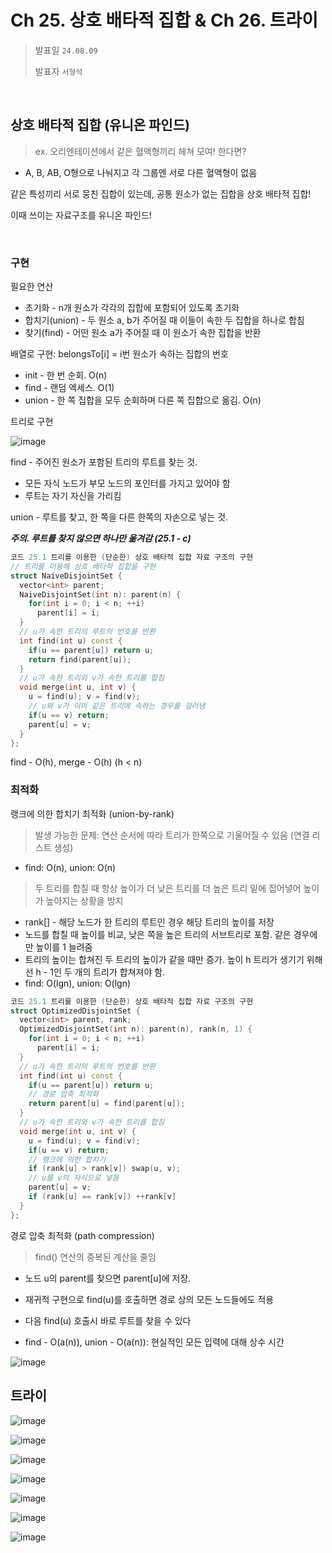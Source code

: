 # Ch 25. 상호 배타적 집합 & Ch 26. 트라이

> 발표일 `24.08.09`
>
> 발표자 `서형석`

<br/>

## 상호 배타적 집합 (유니온 파인드)

> ex. 오리엔테이션에서 같은 혈액형끼리 헤쳐 모여! 한다면?
-  A, B, AB, O형으로 나눠지고 각 그룹엔 서로 다른 혈액형이 없음

같은 특성끼리 서로 뭉친 집합이 있는데, 공통 원소가 없는 집합을 상호 배타적 집합!

이때 쓰이는 자료구조를 유니온 파인드!

<br/>

### 구현

필요한 연산
- 초기화 - n개 원소가 각각의 집합에 포함되어 있도록 초기화
- 합치기(union) - 두 원소 a, b가 주어질 때 이들이 속한 두 집합을 하나로 합침
- 찾기(find) - 어떤 원소 a가 주어질 때 이 원소가 속한 집합을 반환

배열로 구현: belongsTo[i] = i번 원소가 속하는 집합의 번호
- init - 한 번 순회. O(n)
- find - 랜덤 엑세스. O(1)
- union - 한 쪽 집합을 모두 순회하며 다른 쪽 집합으로 옮김. O(n)

트리로 구현

![image](https://github.com/user-attachments/assets/2f28ecd5-6c57-4b0e-a74e-c78766162aab)

find - 주어진 원소가 포함된 트리의 루트를 찾는 것.

- 모든 자식 노드가 부모 노드의 포인터를 가지고 있어야 함
- 루트는 자기 자신을 가리킴

union - 루트를 찾고, 한 쪽을 다른 한쪽의 자손으로 넣는 것.

***주의. 루트를 찾지 않으면 하나만 옮겨감 (25.1 - c)***


```cpp
코드 25.1 트리를 이용한 (단순한) 상호 배타적 집합 자료 구조의 구현
// 트리를 이용해 상호 배타적 집합을 구현
struct NaiveDisjointSet {
  vector<int> parent;
  NaiveDisjointSet(int n): parent(n) {
    for(int i = 0; i < n; ++i)
      parent[i] = i;
  }
  // u가 속한 트리의 루트의 번호를 반환
  int find(int u) const {
    if(u == parent[u]) return u;
    return find(parent[u]);
  }
  // u가 속한 트리와 v가 속한 트리를 합침
  void merge(int u, int v) {
    u = find(u); v = find(v);
    // u와 v가 이미 같은 트리에 속하는 경우를 걸러냄
    if(u == v) return;
    parent[u] = v;
  }
};
```

find - O(h), merge - O(h) (h < n)



### 최적화

랭크에 의한 합치기 최적화 (union-by-rank)

> 발생 가능한 문제: 연산 순서에 따라 트리가 한쪽으로 기울어질 수 있음 (연결 리스트 생성) 
- find: O(n), union: O(n)

> 두 트리를 합칠 때 항상 높이가 더 낮은 트리를 더 높은 트리 밑에 집어넣어 높이가 높아지는 상황을 방지
- rank[] - 해당 노드가 한 트리의 루트인 경우 해당 트리의 높이를 저장
- 노드를 합칠 때 높이를 비교, 낮은 쪽을 높은 트리의 서브트리로 포함. 같은 경우에만 높이를 1 늘려줌
- 트리의 높이는 합쳐진 두 트리의 높이가 같을 때만 증가. 높이 h 트리가 생기기 위해선 h - 1인 두 개의 트리가 합쳐져야 함. 
- find: O(lgn), union: O(lgn)

```cpp
코드 25.1 트리를 이용한 (단순한) 상호 배타적 집합 자료 구조의 구현
struct OptimizedDisjointSet {
  vector<int> parent, rank;
  OptimizedDisjointSet(int n): parent(n), rank(n, 1) {
    for(int i = 0; i < n; ++i)
      parent[i] = i;
  }
  // u가 속한 트리의 루트의 번호를 반환
  int find(int u) const {
    if(u == parent[u]) return u;
    // 경로 압축 최적화
    return parent[u] = find(parent[u]);
  }
  // u가 속한 트리와 v가 속한 트리를 합침
  void merge(int u, int v) {
    u = find(u); v = find(v);
    if(u == v) return;
    // 랭크에 의한 합치기
    if (rank[u] > rank[v]) swap(u, v);
    // u를 v의 자식으로 넣음
    parent[u] = v;
    if (rank[u] == rank[v]) ++rank[v]
  }
};
```

경로 압축 최적화 (path compression)

> find() 연산의 중복된 계산을 줄임
- 노드 u의 parent를 찾으면 parent[u]에 저장.
- 재귀적 구현으로 find(u)를 호출하면 경로 상의 모든 노드들에도 적용
- 다음 find(u) 호출시 바로 루트를 찾을 수 있다

- find - O(a(n)), union - O(a(n)): 현실적인 모든 입력에 대해 상수 시간

![image](https://github.com/user-attachments/assets/45159a46-ca21-4ca2-b34e-9236d625115a)







## 트라이

![image](https://github.com/user-attachments/assets/b27707bd-cc85-473b-8154-efdce044fec0)


![image](https://github.com/user-attachments/assets/c15f9a80-1ed4-4c9b-9259-35c1b5e3e0f3)


![image](https://github.com/user-attachments/assets/e19e652e-d5f1-4ba1-a92e-49eeea07b957)


![image](https://github.com/user-attachments/assets/c517c5d6-99bc-444c-aa1a-c6f00f8f57a6)


![image](https://github.com/user-attachments/assets/6a708ca6-068b-473f-8288-1359b2ad6b19)


![image](https://github.com/user-attachments/assets/b57c042c-7280-4b8f-a360-676c6348608c)


![image](https://github.com/user-attachments/assets/a6cb3e16-266e-4239-8b5d-46c1cda62667)
